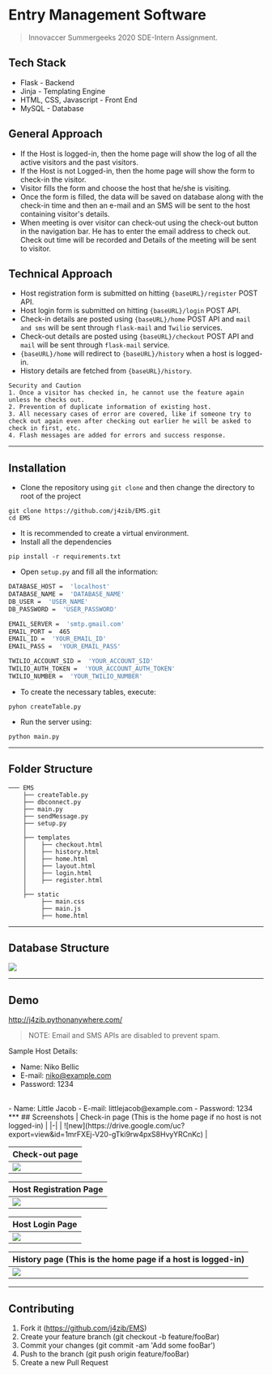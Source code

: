 
# Entry Management Software
>Innovaccer Summergeeks 2020 SDE-Intern Assignment.

## Tech Stack
- Flask - Backend
- Jinja - Templating Engine
- HTML, CSS, Javascript - Front End
- MySQL - Database

## General Approach
- If the Host is logged-in, then the home page will show the log of all the active visitors and the past visitors.
- If the Host is not Logged-in, then the home page will show the form to check-in the visitor.
- Visitor fills the form and choose the host that he/she is visiting.
- Once the form is filled, the data will be saved on database  along with the check-in time and then an e-mail and an SMS will be sent to the host containing visitor's details.
- When meeting is over visitor can check-out using the check-out button in the navigation bar. He has to enter the email address to check out. Check out time will be recorded and Details of the meeting will be sent to visitor. 

## Technical Approach
- Host registration form is submitted on hitting `{baseURL}/register` POST API.
- Host login form is submitted on hitting `{baseURL}/login` POST API.
- Check-in details are posted using `{baseURL}/home` POST API and `mail and sms` will be sent through `flask-mail` and `Twilio` services.
- Check-out details are posted using `{baseURL}/checkout` POST API and `mail` will be sent through `flask-mail` service.
- `{baseURL}/home` will redirect to `{baseURL}/history` when a host is logged-in.
- History details are fetched from `{baseURL}/history`.
```
Security and Caution
1. Once a visitor has checked in, he cannot use the feature again unless he checks out.
2. Prevention of duplicate information of existing host.
3. All necessary cases of error are covered, like if someone try to check out again even after checking out earlier he will be asked to check in first, etc.
4. Flash messages are added for errors and success response.
```

***
## Installation
- Clone the repository using `git clone` and then change the directory to root of the project
``` 
git clone https://github.com/j4zib/EMS.git
cd EMS
```
- It is recommended to create a virtual environment.
- Install all the dependencies
```
pip install -r requirements.txt
```
- Open `setup.py` and fill all the information:

```bash
DATABASE_HOST =  'localhost'
DATABASE_NAME =  'DATABASE_NAME'
DB_USER =  'USER_NAME'
DB_PASSWORD =  'USER_PASSWORD'

EMAIL_SERVER =  'smtp.gmail.com'
EMAIL_PORT =  465
EMAIL_ID =  'YOUR_EMAIL_ID'
EMAIL_PASS =  'YOUR_EMAIL_PASS'

TWILIO_ACCOUNT_SID =  'YOUR_ACCOUNT_SID'
TWILIO_AUTH_TOKEN =  'YOUR_ACCOUNT_AUTH_TOKEN'
TWILIO_NUMBER =  'YOUR_TWILIO_NUMBER'
```
- To create the necessary tables, execute:
```
pyhon createTable.py
```
- Run the server using:
```
python main.py
```

***
## Folder Structure 
```
─── EMS
    ├── createTable.py
    ├── dbconnect.py
    ├── main.py
    ├── sendMessage.py
    ├── setup.py
    │    
    ├── templates
    │    ├── checkout.html
    │    ├── history.html
    │    ├── home.html
    │    ├── layout.html
    │    ├── login.html
    │    ├── register.html
    │    
    ├── static
         ├── main.css
         ├── main.js
         ├── home.html    

```
***
## Database Structure 
![](https://drive.google.com/uc?export=view&id=1WWNcjJOeVtiwW9BZ6x9zwzZJU57_CJjc)
***
## Demo
http://j4zib.pythonanywhere.com/

>NOTE: Email and SMS APIs are disabled to prevent spam.

Sample Host Details:
- Name: Niko Bellic
- E-mail: niko@example.com
- Password: 1234
<br>
- Name: Little Jacob
- E-mail: littlejacob@example.com
- Password: 1234
***
## Screenshots
| Check-in page (This is the home page if no host is not logged-in) |
|-|
| ![new](https://drive.google.com/uc?export=view&id=1mrFXEj-V20-gTki9rw4pxS8HvyYRCnKc) |

| Check-out page |
|-|
| ![](https://drive.google.com/uc?export=view&id=1s5q_ARr2uAwJ88Eo8SK5EfMyvrBLXets) | 

| Host Registration Page |
|-|
| ![](https://drive.google.com/uc?export=view&id=1mAk-vUMXjWuwlO5oRNMY2EU69siEb3FL) | 

| Host Login Page |
|-|
| ![](https://drive.google.com/uc?export=view&id=1BYWzKQhA9KBqm-yxitlDwKnw3hWG66T8) | 

| History page (This is the home page if a host is logged-in) |
|-|
| ![](https://drive.google.com/uc?export=view&id=1-ByJVUeEGxuH3Y2WcZAVL_wCwrQVrFDn) | 
***
## Contributing
1. Fork it (https://github.com/j4zib/EMS)
2. Create your feature branch (git checkout -b feature/fooBar)
3. Commit your changes (git commit -am 'Add some fooBar')
4. Push to the branch (git push origin feature/fooBar)
5. Create a new Pull Request

